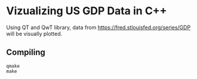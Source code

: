 # Vizualizing US GDP Data in C++
Using QT and QwT library, data from https://fred.stlouisfed.org/series/GDP will be visually plotted.

## Compiling
```
qmake
make
```
